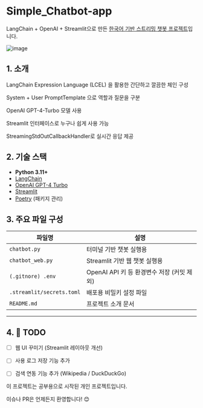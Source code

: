 # Simple_Chatbot-app

LangChain + OpenAI + Streamlit으로 만든 [한국어 기반 스트리밍 챗봇 프로젝트](https://malgamchatbot.streamlit.app/)입니다.

![image](https://github.com/user-attachments/assets/a85a43f0-bb95-44f6-bb97-113b9150961b)


## 1. 소개
LangChain Expression Language (LCEL) 을 활용한 간단하고 깔끔한 체인 구성

System + User PromptTemplate 으로 역할과 질문을 구분

OpenAI GPT-4-Turbo 모델 사용

Streamlit 인터페이스로 누구나 쉽게 사용 가능

StreamingStdOutCallbackHandler로 실시간 응답 제공


## 2. 기술 스택

- **Python 3.11+**
- [LangChain](https://www.langchain.com/)
- [OpenAI GPT-4 Turbo](https://platform.openai.com/)
- [Streamlit](https://streamlit.io/)
- [Poetry](https://python-poetry.org/) (패키지 관리)



## 3. 주요 파일 구성

| 파일명 | 설명 |
|--------|------|
| `chatbot.py` | 터미널 기반 챗봇 실행용 |
| `chatbot_web.py` | Streamlit 기반 웹 챗봇 실행용 |
| `(.gitnore) .env` | OpenAI API 키 등 환경변수 저장 (커밋 제외) |
| `.streamlit/secrets.toml` | 배포용 비밀키 설정 파일 |
| `README.md` | 프로젝트 소개 문서 |

---

## 4. 🧸 TODO

- [ ] 웹 UI 꾸미기 (Streamlit 레이아웃 개선)
- [ ] 사용 로그 저장 기능 추가
- [ ] 검색 연동 기능 추가 (Wikipedia / DuckDuckGo)


이 프로젝트는 공부용으로 시작된 개인 프로젝트입니다.

이슈나 PR은 언제든지 환영합니다! 😊

